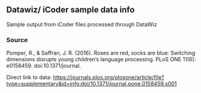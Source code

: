 ## Datawiz/ iCoder sample data info

Sample output from iCoder files processed through DataWiz

### Source

Pomper, R., & Saffran, J. R. (2016). Roses are red, socks are blue: Switching dimensions disrupts young children’s language processing. PLoS ONE 11(6): e0158459. doi:10.1371/journal.

Direct link to data: https://journals.plos.org/plosone/article/file?type=supplementary&id=info:doi/10.1371/journal.pone.0158459.s001
